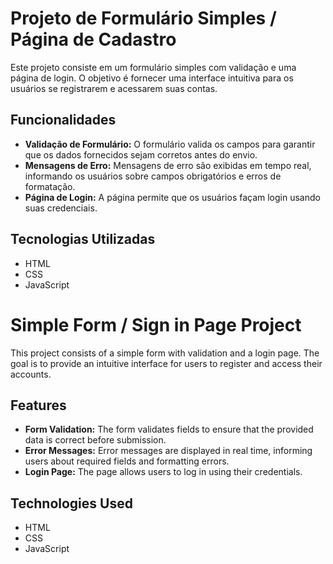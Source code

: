 # Projeto de Formulário Simples / Página de Cadastro

Este projeto consiste em um formulário simples com validação e uma página de login. O objetivo é fornecer uma interface intuitiva para os usuários se registrarem e acessarem suas contas.

## Funcionalidades

- **Validação de Formulário:** O formulário valida os campos para garantir que os dados fornecidos sejam corretos antes do envio.
- **Mensagens de Erro:** Mensagens de erro são exibidas em tempo real, informando os usuários sobre campos obrigatórios e erros de formatação.
- **Página de Login:** A página permite que os usuários façam login usando suas credenciais.

## Tecnologias Utilizadas

- HTML
- CSS
- JavaScript

# Simple Form / Sign in Page Project

This project consists of a simple form with validation and a login page. The goal is to provide an intuitive interface for users to register and access their accounts.

## Features

- **Form Validation:** The form validates fields to ensure that the provided data is correct before submission.
- **Error Messages:** Error messages are displayed in real time, informing users about required fields and formatting errors.
- **Login Page:** The page allows users to log in using their credentials.

## Technologies Used

- HTML
- CSS
- JavaScript

